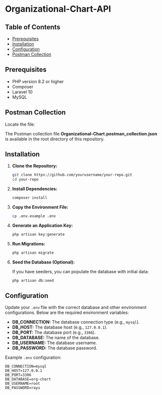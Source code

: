 # Organizational-Chart-API

## Table of Contents

- [Prerequisites](#prerequisites)
- [Installation](#installation)
- [Configuration](#configuration)
- [Postman Collection](#postman-collection)

## Prerequisites

- PHP version 8.2 or higher
- Composer
- Laravel 10
- MySQL 

## Postman Collection

Locate the file:

The Postman collection file **Organizational-Chart.postman_collection.json** is available in the root directory of this repository.

## Installation

1. **Clone the Repository:**

    ```bash
    git clone https://github.com/yourusername/your-repo.git
    cd your-repo
    ```

2. **Install Dependencies:**

    ```bash
    composer install
    ```

3. **Copy the Environment File:**

    ```bash
    cp .env.example .env
    ```

4. **Generate an Application Key:**

    ```bash
    php artisan key:generate
    ```

5. **Run Migrations:**

    ```bash
    php artisan migrate
    ```

6. **Seed the Database (Optional):**

    If you have seeders, you can populate the database with initial data:

    ```bash
    php artisan db:seed
    ```

## Configuration

Update your `.env` file with the correct database and other environment configurations. Below are the required environment variables:

- **DB_CONNECTION:** The database connection type (e.g., `mysql`).
- **DB_HOST:** The database host (e.g., `127.0.0.1`).
- **DB_PORT:** The database port (e.g., `3306`).
- **DB_DATABASE:** The name of the database.
- **DB_USERNAME:** The database username.
- **DB_PASSWORD:** The database password.

Example `.env` configuration:

```env
DB_CONNECTION=mysql
DB_HOST=127.0.0.1
DB_PORT=3306
DB_DATABASE=org-chart
DB_USERNAME=root
DB_PASSWORD=rayu


